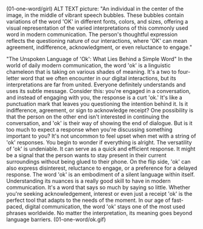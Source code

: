 (01-one-word/girl)
ALT TEXT picture:
"An individual in the center of the image, in the middle of vibrant speech bubbles. These bubbles contain variations of the word 'OK' in different fonts, colors, and sizes, offering a visual representation of the varied interpretations of this commonly used word in modern communication. The person's thoughtful expression reflects the questioning nature of our interactions, where 'OK' can mean agreement, indifference, acknowledgment, or even reluctance to engage."

"The Unspoken Language of 'Ok': What Lies Behind a Simple Word"
In the world of daily modern communication, the word 'ok' is a linguistic chameleon that is taking on various shades of meaning. It's a two to four-letter word that we often encounter in our digital interactions, but its interpretations are far from united. Everyone definitely understands and uses its subtle message.
Consider this: you're engaged in a conversation, and instead of engaging with you, the response is a curt 'ok.' It's like a punctuation mark that leaves you questioning the intention behind it. Is it indifference, agreement, or sign to acknowledge receipt?
One possibility is that the person on the other end isn't interested in continuing the conversation, and 'ok' is their way of showing the end of dialogue. But is it too much to expect a response when you're discussing something important to you?
It's not uncommon to feel upset when met with a string of 'ok' responses. You begin to wonder if everything is alright.
The versatility of 'ok' is undeniable. It can serve as a quick and efficient response. It might be a signal that the person wants to stay present in their current surroundings without being glued to their phone.
On the flip side, 'ok' can also express disinterest, reluctance to engage, or a preference for a delayed response.
The word 'ok' is an embodiment of a silent language within itself.  Understanding its nuances is a really good skill to have in modern communication. It's a word that says so much by saying so little. Whether you're seeking acknowledgement, interest or even just a receipt 'ok' is the perfect tool that adapts to the needs of the moment.
In our age of fast-paced, digital communication, the word 'ok' stays one of the most used phrases worldwide. No matter the interpretation, its meaning goes beyond language barriers. 
(01-one-word/ok.gif)

